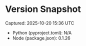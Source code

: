 # Version Snapshot

Captured: 2025-10-20 15:36 UTC

- Python (pyproject.toml): N/A
- Node (package.json):    0.1.26
